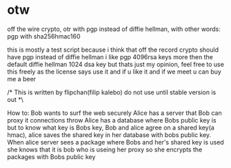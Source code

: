 # otw
off the wire crypto, otr with pgp instead of diffie hellman, with other words: pgp with sha256hmac160

this is mostly a test script because i think that off the record crypto should have pgp instead of diffie hellman
i like pgp 4096rsa keys more then the default diffie hellman 1024 dsa key but thats just my opinion, 
feel free to use this freely as the license says use it and if u like it and if we meet u can buy me a beer


/*
This is written by flipchan(filip kalebo) do not use until stable version is out
*\

How to:
Bob wants to surf the web securely
Alice has a server that Bob can proxy it connections throw
Alice has a database where Bobs public key is but to know what key is
Bobs key, Bob and alice agree on a shared key(a hmac), alice saves the
shared key in her database with bobs public key. When alice server
sees a package where Bobs and her's shared key is used she knows
that it is bob who is useing her proxy so she encrypts the packages with 
Bobs public key
